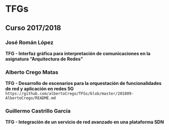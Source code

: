 # TFGs

## Curso 2017/2018
### José Román López 
**TFG - Interfaz gráfica para interpretación de comunicaciones en la asignatura “Arquitectura de Redes”**

### Alberto Crego Matas 
**TFG - Desarrollo de escenarios para la orquestación de funcionalidades de red y aplicación en redes 5G**
`https://github.com/albertoCrego/TFGs/blob/master/201809-AlbertoCrego/README.md`

### Guillermo Castrillo García
**TFG - Integración de un servicio de red avanzado en una plataforma SDN**
